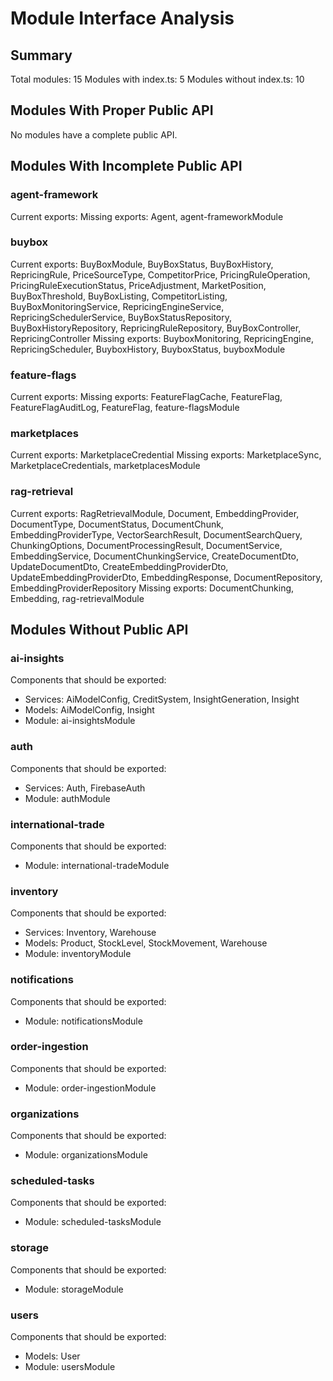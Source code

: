 # Module Interface Analysis

## Summary

Total modules: 15
Modules with index.ts: 5
Modules without index.ts: 10

## Modules With Proper Public API

No modules have a complete public API.

## Modules With Incomplete Public API

### agent-framework
Current exports: 
Missing exports: Agent, agent-frameworkModule

### buybox
Current exports: BuyBoxModule, BuyBoxStatus, BuyBoxHistory, RepricingRule, PriceSourceType, CompetitorPrice, PricingRuleOperation, PricingRuleExecutionStatus, PriceAdjustment, MarketPosition, BuyBoxThreshold, BuyBoxListing, CompetitorListing, BuyBoxMonitoringService, RepricingEngineService, RepricingSchedulerService, BuyBoxStatusRepository, BuyBoxHistoryRepository, RepricingRuleRepository, BuyBoxController, RepricingController
Missing exports: BuyboxMonitoring, RepricingEngine, RepricingScheduler, BuyboxHistory, BuyboxStatus, buyboxModule

### feature-flags
Current exports: 
Missing exports: FeatureFlagCache, FeatureFlag, FeatureFlagAuditLog, FeatureFlag, feature-flagsModule

### marketplaces
Current exports: MarketplaceCredential
Missing exports: MarketplaceSync, MarketplaceCredentials, marketplacesModule

### rag-retrieval
Current exports: RagRetrievalModule, Document, EmbeddingProvider, DocumentType, DocumentStatus, DocumentChunk, EmbeddingProviderType, VectorSearchResult, DocumentSearchQuery, ChunkingOptions, DocumentProcessingResult, DocumentService, EmbeddingService, DocumentChunkingService, CreateDocumentDto, UpdateDocumentDto, CreateEmbeddingProviderDto, UpdateEmbeddingProviderDto, EmbeddingResponse, DocumentRepository, EmbeddingProviderRepository
Missing exports: DocumentChunking, Embedding, rag-retrievalModule

## Modules Without Public API

### ai-insights
Components that should be exported:
- Services: AiModelConfig, CreditSystem, InsightGeneration, Insight
- Models: AiModelConfig, Insight
- Module: ai-insightsModule

### auth
Components that should be exported:
- Services: Auth, FirebaseAuth
- Module: authModule

### international-trade
Components that should be exported:
- Module: international-tradeModule

### inventory
Components that should be exported:
- Services: Inventory, Warehouse
- Models: Product, StockLevel, StockMovement, Warehouse
- Module: inventoryModule

### notifications
Components that should be exported:
- Module: notificationsModule

### order-ingestion
Components that should be exported:
- Module: order-ingestionModule

### organizations
Components that should be exported:
- Module: organizationsModule

### scheduled-tasks
Components that should be exported:
- Module: scheduled-tasksModule

### storage
Components that should be exported:
- Module: storageModule

### users
Components that should be exported:
- Models: User
- Module: usersModule

